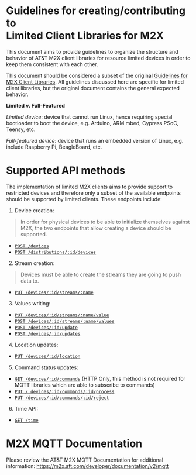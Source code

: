 # Guidelines for creating/contributing to <br /> Limited Client Libraries for M2X

This document aims to provide guidelines to organize the structure and
behavior of AT&T M2X client libraries for resource limited devices in order
to keep them consistent with each other.

This document should be considered a subset of the original [Guidelines for M2X
Client Libraries](CLIENT-CONTRIBUTIONS.md). All guidelines discussed here are
specific for limited client libraries, but the original document contains the
general expected behavior.

**Limited v. Full-Featured**

*Limited device*: device that cannot run Linux, hence requiring special bootloader to boot the device, e.g. Arduino, ARM mbed, Cypress PSoC, Teensy, etc.

*Full-featured device*: device that runs an embedded version of Linux, e.g. include Raspberry Pi, BeagleBoard, etc.

# Supported API methods

The implementation of limited M2X clients aims to provide support to restricted
devices and therefore only a subset of the available endpoints should be
supported by limited clients. These endpoints include:

1. Device creation:
  > In order for physical devices to be able to initialize
themselves against M2X, the two endpoints that allow creating a device should
be supported.
  - [`POST /devices`](https://m2x.att.com/developer/documentation/v2/device#Create-Device)
  - [`POST /distributions/:id/devices`](https://m2x.att.com/developer/documentation/v2/distribution#Add-Device-to-an-existing-Distribution)

2. Stream creation:
  >  Devices must be able to create the streams they are going to
push data to.
  - [`PUT /devices/:id/streams/:name`](https://m2x.att.com/developer/documentation/v2/device#Create-Update-Data-Stream)

3. Values writing:
  - [`PUT /devices/:id/streams/:name/value`](https://m2x.att.com/developer/documentation/v2/device#Update-Data-Stream-Value)
  - [`POST /devices/:id/streams/:name/values`](https://m2x.att.com/developer/documentation/v2/device#Post-Data-Stream-Values)
  - [`POST /devices/:id/update`](https://m2x.att.com/developer/documentation/v2/device#Post-Device-Update--Single-Values-to-Multiple-Streams-)
  - [`POST /devices/:id/updates`](https://m2x.att.com/developer/documentation/v2/device#Post-Device-Updates--Multiple-Values-to-Multiple-Streams-)

4. Location updates:
  - [`PUT /devices/:id/location`](https://m2x.att.com/developer/documentation/v2/device#Update-Device-Location)

5. Command status updates:
  - [`GET /devices/:id/commands`](https://m2x.att.com/developer/documentation/v2/commands#Device-s-List-of-Received-Commands) (HTTP Only, this method is not required for MQTT libraries which are able to subscribe to commands)
  - [`PUT / devices/:id/commands/:id/process`](https://m2x.att.com/developer/documentation/v2/commands#Device-Marks-a-Command-as-Processed)
  - [`PUT /devices/:id/commands/:id/reject`](https://m2x.att.com/developer/documentation/v2/commands#Device-Marks-a-Command-as-Rejected)

6. Time API:
  - [`GET /time`](https://m2x.att.com/developer/documentation/v2/time)

# M2X MQTT Documentation

Please review the AT&T M2X MQTT Documentation for additional information:
https://m2x.att.com/developer/documentation/v2/mqtt
